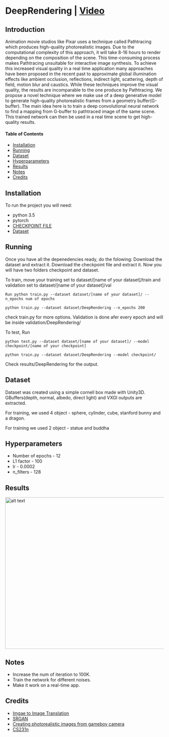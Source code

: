 # DeepRendering | [Video](https://www.youtube.com/watch?v=z_zmRWxU-PY)



## Introduction

Animation movie studios like Pixar uses a technique called Pathtracing which produces high-quality photorealistic images. Due to the computational complexity of this approach, it will take 8-16 hours to render depending on the composition of the scene. This time-consuming process makes Pathtracing unsuitable for interactive image synthesis. To achieve this increased visual quality in a real time application many approaches have been proposed in the recent past to approximate global illumination effects like ambient occlusion, reflections, indirect light, scattering, depth of field, motion blur and caustics. While these techniques improve the visual quality, the results are incomparable to the one produce by Pathtracing. We propose a novel technique where we make use of a deep generative model to generate high-quality photorealistic frames from a geometry buffer(G-buffer). The main idea here is to train a deep convolutional neural network to find a mapping from G-buffer to pathtraced image of the same scene. This trained network can then be used in a real time scene to get high-quality results.


#### Table of Contents

* [Installation](#installation)
* [Running](#running)
* [Dataset](#dataset)
* [Hyperparameters](#hyperparameter)
* [Results](#results)
* [Notes](#notes)
* [Credits](#credits)

## Installation

To run the project you will need:
 * python 3.5
 * pytorch
 * [CHECKPOINT FILE](https://uofi.box.com/v/DeepRenderingCheckpointFile)
 * [Dataset](https://uofi.box.com/v/DeepRenderingDataset)

## Running

Once you have all the depenedencies ready, do the folowing:
Download the dataset and extract it.
Download the checkpoint file and extract it.
Now you will have two folders checkpoint and dataset.

To train, move your training set to dataset/[name of your dataset]/train and validation set to dataset/[name of your dataset]/val
```
Run python train.py --dataset dataset/[name of your dataset]/ --n_epochs num of epochs
```
```
python train.py --dataset dataset/DeepRendering --n_epochs 200
```
check train.py for more options.
Validation is done afer every epoch and will be inside validation/DeepRendering/

To test, 
Run 
``` 
python test.py --dataset dataset/[name of your dataset]/ --model checkpoint/[name of your checkpoint] 
```
``` 
python train.py --dataset dataset/DeepRendering --model checkpoint/
```
Check results/DeepRendering for the output.

## Dataset
Dataset was created using a simple cornell box made with Unity3D. GBuffers(depth, normal, albedo, direct light) and VXGI outputs are extracted.

For training, we used 4 object - sphere, cylinder, cube, stanford bunny and a dragon.

For training we used 2 object - statue and buddha

## Hyperparameters
* Number of epochs - 12
* L1 factor - 100
* lr - 0.0002
* n_filters - 128

## Results

<img src="https://github.com/CreativeCodingLab/DeepRendering/blob/master/output.png" alt="alt text" width="960" height="480">

 ## Notes
 
* Increase the num of iteration to 100K.
* Train the network for different noises.
* Make it work on a real-time app.

 ## Credits
* [Imgae to Image Translation](https://arxiv.org/abs/1611.07004)
* [SRGAN](https://arxiv.org/pdf/1609.04802.pdf)
* [Creating photorealistic images from gameboy camera](http://www.pinchofintelligence.com/photorealistic-neural-network-gameboy/)
* [CS231n](https://cs231n.github.io/)


